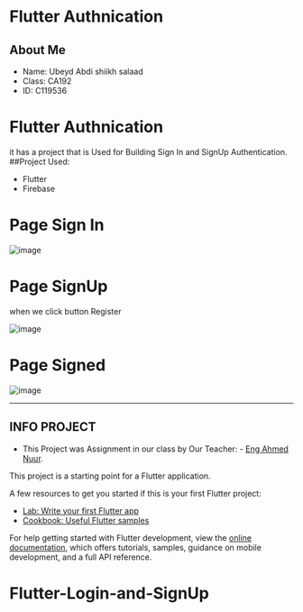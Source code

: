 # Flutter Authnication
## About Me
- Name: Ubeyd Abdi shiikh salaad
- Class: CA192
- ID: C119536
# Flutter Authnication
it has a project that is Used for Building Sign In and SignUp Authentication.
##Project Used:

- Flutter
- Firebase
# Page Sign In
![image](https://user-images.githubusercontent.com/101409254/212834184-afb2303c-ed78-4d4f-bfa9-70af2048450e.png)

# Page SignUp 
when we click button Register

![image](https://user-images.githubusercontent.com/101409254/212834983-6e80d9cb-4873-465d-97b2-48f104bf1461.png)

# Page Signed
![image](https://user-images.githubusercontent.com/101409254/212835068-6472d865-d0fc-4d3c-84ce-b346a5d392d9.png)

-----------------------------------------------------------------------------------
## INFO PROJECT
- This Project was Assignment in our class 
by Our Teacher: - [Eng Ahmed Nuur]( https://github.com/ahmednamoha/).

This project is a starting point for a Flutter application.

A few resources to get you started if this is your first Flutter project:

- [Lab: Write your first Flutter app](https://docs.flutter.dev/get-started/codelab)
- [Cookbook: Useful Flutter samples](https://docs.flutter.dev/cookbook)

For help getting started with Flutter development, view the
[online documentation](https://docs.flutter.dev/), which offers tutorials,
samples, guidance on mobile development, and a full API reference.
# Flutter-Login-and-SignUp

